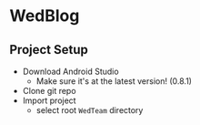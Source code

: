 WedBlog
=======

Project Setup
-------------

* Download Android Studio
    * Make sure it's at the latest version! (0.8.1) 
* Clone git repo
* Import project 
    * select root `WedTeam` directory
